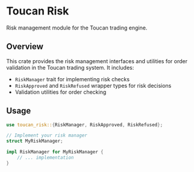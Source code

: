 # Toucan Risk

Risk management module for the Toucan trading engine.

## Overview

This crate provides the risk management interfaces and utilities for order validation in the Toucan trading system. It includes:

- `RiskManager` trait for implementing risk checks
- `RiskApproved` and `RiskRefused` wrapper types for risk decisions
- Validation utilities for order checking

## Usage

```rust
use toucan_risk::{RiskManager, RiskApproved, RiskRefused};

// Implement your risk manager
struct MyRiskManager;

impl RiskManager for MyRiskManager {
    // ... implementation
}
```
